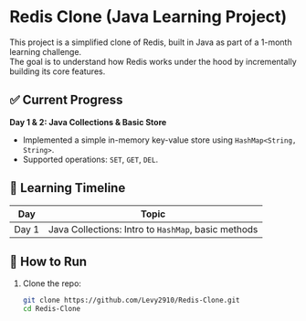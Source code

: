 # Redis Clone (Java Learning Project)

This project is a simplified clone of Redis, built in Java as part of a 1-month learning challenge.  
The goal is to understand how Redis works under the hood by incrementally building its core features.

## ✅ Current Progress

**Day 1 & 2: Java Collections & Basic Store**
- Implemented a simple in-memory key-value store using `HashMap<String, String>`.
- Supported operations: `SET`, `GET`, `DEL`.

## 📅 Learning Timeline

| Day | Topic |
|-----|-------|
| Day 1 | Java Collections: Intro to `HashMap`, basic methods |

## 🚀 How to Run

1. Clone the repo:
   ```bash
   git clone https://github.com/Levy2910/Redis-Clone.git
   cd Redis-Clone
